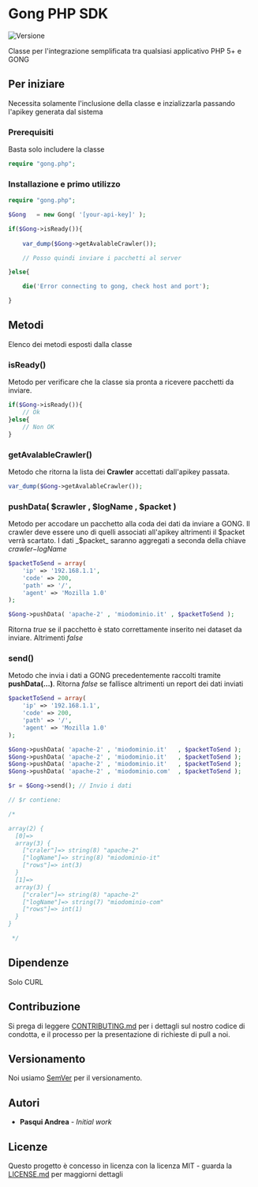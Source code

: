 # Gong PHP SDK

![Versione](https://img.shields.io/badge/versione-1.0-green.svg "versione")

Classe per l'integrazione semplificata tra qualsiasi applicativo PHP 5+ e GONG

## Per iniziare

Necessita solamente l'inclusione della classe e inzializzarla passando l'apikey generata dal sistema 

### Prerequisiti

Basta solo includere la classe

```php
require "gong.php";
```

### Installazione e primo utilizzo



```php
require "gong.php";

$Gong 	= new Gong( '[your-api-key]' );

if($Gong->isReady()){
	
	var_dump($Gong->getAvalableCrawler()); 

	// Posso quindi inviare i pacchetti al server

}else{

	die('Error connecting to gong, check host and port');

}

```


## Metodi

Elenco dei metodi esposti dalla classe

### isReady()

Metodo per verificare che la classe sia pronta a ricevere pacchetti da inviare. 

```php
if($Gong->isReady()){
	// Ok
}else{
	// Non OK
}
```

### getAvalableCrawler()

Metodo che ritorna la lista dei __Crawler__ accettati dall'apikey passata. 

```php
var_dump($Gong->getAvalableCrawler()); 
```

### pushData( $crawler , $logName , $packet )

Metodo per accodare un pacchetto alla coda dei dati da inviare a GONG. Il crawler deve essere uno di quelli associati all'apikey altrimenti il $packet verrà scartato. 
I dati _$packet_ saranno aggregati a seconda della chiave _$crawler-$logName_

```php
$packetToSend = array(
	'ip' => '192.168.1.1',
	'code' => 200,
	'path' => '/',
	'agent' => 'Mozilla 1.0'
);

$Gong->pushData( 'apache-2' , 'miodominio.it' , $packetToSend );
```

Ritorna _true_ se il pacchetto è stato correttamente inserito nei dataset da inviare. Altrimenti _false_


### send()

Metodo che invia i dati a GONG precedentemente raccolti tramite __pushData(...)__. Ritorna _false_ se fallisce altrimenti un report dei dati inviati

```php
$packetToSend = array(
	'ip' => '192.168.1.1',
	'code' => 200,
	'path' => '/',
	'agent' => 'Mozilla 1.0'
);

$Gong->pushData( 'apache-2' , 'miodominio.it' 	, $packetToSend );
$Gong->pushData( 'apache-2' , 'miodominio.it' 	, $packetToSend );
$Gong->pushData( 'apache-2' , 'miodominio.it' 	, $packetToSend );
$Gong->pushData( 'apache-2' , 'miodominio.com' 	, $packetToSend );

$r = $Gong->send(); // Invio i dati

// $r contiene:

/*

array(2) {
  [0]=>
  array(3) {
    ["craler"]=> string(8) "apache-2"
    ["logName"]=> string(8) "miodominio-it"
    ["rows"]=> int(3) 
  }
  [1]=>
  array(3) {
    ["craler"]=> string(8) "apache-2"
    ["logName"]=> string(7) "miodominio-com"
    ["rows"]=> int(1) 
  }
}

 */

```




## Dipendenze

Solo CURL

## Contribuzione

Si prega di leggere [CONTRIBUTING.md](https://github.com/holocronIT/CONTRIBUTING.md) per i dettagli sul nostro codice di condotta, e il processo per la presentazione di richieste di pull a noi.

## Versionamento

Noi usiamo [SemVer](http://semver.org/) per il versionamento.

## Autori

* **Pasqui Andrea** - *Initial work* 


## Licenze

Questo progetto è concesso in licenza con la licenza MIT - guarda la [LICENSE.md](LICENSE.md) per maggiorni dettagli


